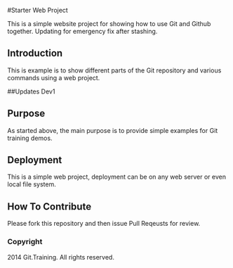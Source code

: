 #Starter Web Project

This is a simple website project for
showing how to use Git and Github together. 
Updating for emergency fix after stashing.

 
## Introduction

This is example is to show different parts 
of the Git repository and various commands
using a web project.

##Updates Dev1

## Purpose

As started above, the main purpose is to 
provide simple examples for Git training 
demos.

## Deployment

This is a simple web project, deployment
can be on any web server or even local
file system.

## How To Contribute

Please fork this repository and then issue Pull Reqeusts for review.

### Copyright

2014 Git.Training. All rights reserved.

